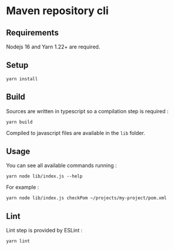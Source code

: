 # Maven repository cli

## Requirements

Nodejs 16 and Yarn 1.22+ are required.

## Setup

    yarn install
    
## Build

Sources are written in typescript so a compilation step is required :

    yarn build

Compiled to javascript files are available in the `lib` folder.

## Usage

You can see all available commands running :

    yarn node lib/index.js --help

For example :

    yarn node lib/index.js checkPom ~/projects/my-project/pom.xml

## Lint

Lint step is provided by ESLint :

    yarn lint
